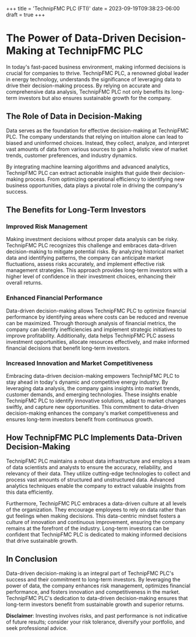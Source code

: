 +++
title = 'TechnipFMC PLC (FTI)'
date = 2023-09-19T09:38:23-06:00
draft = true
+++
# The Power of Data-Driven Decision-Making at TechnipFMC PLC

In today's fast-paced business environment, making informed decisions is crucial for companies to thrive. TechnipFMC PLC, a renowned global leader in energy technology, understands the significance of leveraging data to drive their decision-making process. By relying on accurate and comprehensive data analysis, TechnipFMC PLC not only benefits its long-term investors but also ensures sustainable growth for the company.

## The Role of Data in Decision-Making

Data serves as the foundation for effective decision-making at TechnipFMC PLC. The company understands that relying on intuition alone can lead to biased and uninformed choices. Instead, they collect, analyze, and interpret vast amounts of data from various sources to gain a holistic view of market trends, customer preferences, and industry dynamics.

By integrating machine learning algorithms and advanced analytics, TechnipFMC PLC can extract actionable insights that guide their decision-making process. From optimizing operational efficiency to identifying new business opportunities, data plays a pivotal role in driving the company's success.

## The Benefits for Long-Term Investors

### Improved Risk Management

Making investment decisions without proper data analysis can be risky. TechnipFMC PLC recognizes this challenge and embraces data-driven decision-making to mitigate potential risks. By analyzing historical market data and identifying patterns, the company can anticipate market fluctuations, assess risks accurately, and implement effective risk management strategies. This approach provides long-term investors with a higher level of confidence in their investment choices, enhancing their overall returns.

### Enhanced Financial Performance

Data-driven decision-making allows TechnipFMC PLC to optimize financial performance by identifying areas where costs can be reduced and revenue can be maximized. Through thorough analysis of financial metrics, the company can identify inefficiencies and implement strategic initiatives to improve profitability. Additionally, data helps TechnipFMC PLC assess investment opportunities, allocate resources effectively, and make informed financial decisions that benefit long-term investors.

### Increased Innovation and Market Competitiveness

Embracing data-driven decision-making empowers TechnipFMC PLC to stay ahead in today's dynamic and competitive energy industry. By leveraging data analysis, the company gains insights into market trends, customer demands, and emerging technologies. These insights enable TechnipFMC PLC to identify innovative solutions, adapt to market changes swiftly, and capture new opportunities. This commitment to data-driven decision-making enhances the company's market competitiveness and ensures long-term investors benefit from continuous growth.

## How TechnipFMC PLC Implements Data-Driven Decision-Making

TechnipFMC PLC maintains a robust data infrastructure and employs a team of data scientists and analysts to ensure the accuracy, reliability, and relevancy of their data. They utilize cutting-edge technologies to collect and process vast amounts of structured and unstructured data. Advanced analytics techniques enable the company to extract valuable insights from this data efficiently.

Furthermore, TechnipFMC PLC embraces a data-driven culture at all levels of the organization. They encourage employees to rely on data rather than gut feelings when making decisions. This data-centric mindset fosters a culture of innovation and continuous improvement, ensuring the company remains at the forefront of the industry. Long-term investors can be confident that TechnipFMC PLC is dedicated to making informed decisions that drive sustainable growth.

## In Conclusion

Data-driven decision-making is an integral part of TechnipFMC PLC's success and their commitment to long-term investors. By leveraging the power of data, the company enhances risk management, optimizes financial performance, and fosters innovation and competitiveness in the market. TechnipFMC PLC's dedication to data-driven decision-making ensures that long-term investors benefit from sustainable growth and superior returns.


**Disclaimer**: Investing involves risks, and past performance is not indicative of future results; consider your risk tolerance, diversify your portfolio, and seek professional advice.
